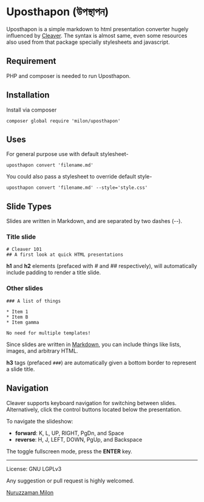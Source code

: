 # Uposthapon (উপস্থাপন)

Uposthapon is a simple markdown to html presentation converter hugely influenced by [Cleaver](https://github.com/jdan/cleaver). The syntax is almost same, even some resources also used from that package specially stylesheets and javascript.

## Requirement

PHP and composer is needed to run Uposthapon.

## Installation

Install via composer

```
composer global require 'milon/uposthapon'
```

## Uses

For general purpose use with default stylesheet-

```
uposthapon convert 'filename.md'
```

You could also pass a stylesheet to override default style-

```
uposthapon convert 'filename.md' --style='style.css'
```

## Slide Types

Slides are written in Markdown, and are separated by two dashes (--).

### Title slide

```
# Cleaver 101
## A first look at quick HTML presentations
```
**h1** and **h2** elements (prefaced with *#* and *##* respectively), will
automatically include padding to render a title slide.

### Other slides

```
### A list of things

* Item 1
* Item B
* Item gamma

No need for multiple templates!
```

Since slides are written in [Markdown](http://daringfireball.net/projects/markdown/),
you can include things like lists, images, and arbitrary HTML.

**h3** tags (prefaced `###`) are automatically given a bottom border to
represent a slide title.

## Navigation

Cleaver supports keyboard navigation for switching between slides.
Alternatively, click the control buttons located below the presentation.

To navigate the slideshow:

* **forward**: K, L, UP, RIGHT, PgDn, and Space
* **reverse**: H, J, LEFT, DOWN, PgUp, and Backspace

The toggle fullscreen mode, press the **ENTER** key.

---
License: GNU LGPLv3

Any suggestion or pull request is highly welcomed.

[Nuruzzaman Milon](https://milon.im)
